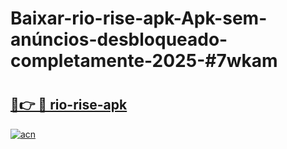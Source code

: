 # Baixar-rio-rise-apk-Apk-sem-anúncios-desbloqueado-completamente-2025-#7wkam

# <h2><a href="https://ainizakaria.my?title=rio-rise-apk&ref=24M">🔗👉 🔴 rio-rise-apk</a></h2>

[![acn](https://github.com/user-attachments/assets/0f9c940e-d8b0-45ae-aac7-cd30a18b3e1c)](https://ainizakaria.my?title=rio-rise-apk&ref=24M)

